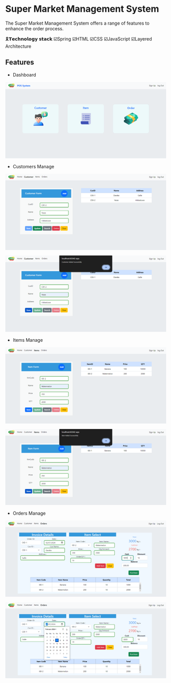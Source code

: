 # Super Market Management System

The Super Market Management System offers a range of features to enhance the order process.

🎗️𝗧𝗲𝗰𝗵𝗻𝗼𝗹𝗼𝗴𝘆 𝘀𝘁𝗮𝗰𝗸
☑️Spring
☑️HTML
☑️CSS
☑️JavaScript 
☑️Layered Architecture

## Features

- Dashboard

![image](assets/Dashboard.png)

- Customers Manage


![image](assets/Customer.png)


![image](assets/customer%20Save.png)

- Items Manage

![image](assets/Item.png)


![image](assets/Item%20save.png)

- Orders Manage 

![image](assets/Orders.png)


![image](assets/Order%20save.png)






